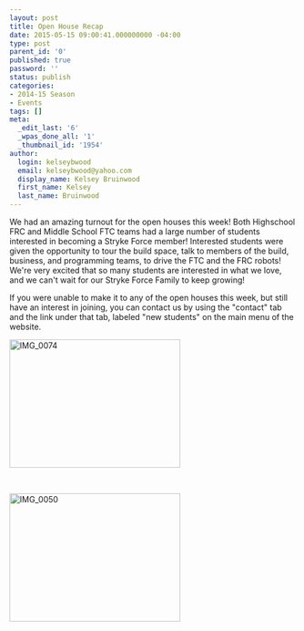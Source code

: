 ```yaml
---
layout: post
title: Open House Recap
date: 2015-05-15 09:00:41.000000000 -04:00
type: post
parent_id: '0'
published: true
password: ''
status: publish
categories:
- 2014-15 Season
- Events
tags: []
meta:
  _edit_last: '6'
  _wpas_done_all: '1'
  _thumbnail_id: '1954'
author:
  login: kelseybwood
  email: kelseybwood@yahoo.com
  display_name: Kelsey Bruinwood
  first_name: Kelsey
  last_name: Bruinwood
---
```

<p>We had an amazing turnout for the open houses this week! Both Highschool FRC and Middle School FTC teams had a large number of students interested in becoming a Stryke Force member! Interested students were given the opportunity to tour the build space, talk to members of the build, business, and programming teams, to drive the FTC and the FRC robots! We're very excited that so many students are interested in what we love, and we can't wait for our Stryke Force Family to keep growing!</p>
<p>If you were unable to make it to any of the open houses this week, but still have an interest in joining, you can contact us by using the "contact" tab and the link under that tab, labeled "new students" on the main menu of the website.</p>
<p><a href="http://strykeforce.org/wp-content/uploads/2015/05/IMG_00741.jpg"><img class="alignnone size-medium wp-image-1958" src="{{ site.baseurl }}/assets/images/IMG_00741-300x225.jpg" alt="IMG_0074" width="300" height="225" /></a></p>
<p>&nbsp;</p>
<p><a href="http://strykeforce.org/wp-content/uploads/2015/05/IMG_0050.jpg"><img class="alignnone size-medium wp-image-1952" src="{{ site.baseurl }}/assets/images/IMG_0050-300x225.jpg" alt="IMG_0050" width="300" height="225" /></a></p>
